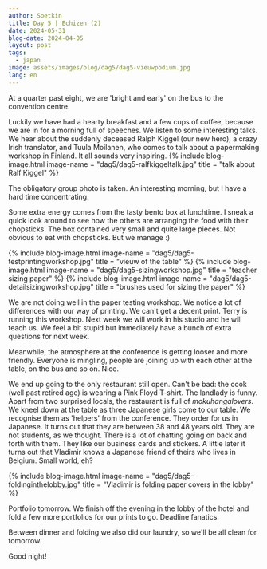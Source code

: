 ```yaml
---
author: Soetkin
title: Day 5 | Echizen (2)
date: 2024-05-31
blog-date: 2024-04-05
layout: post
tags:
  - japan
image: assets/images/blog/dag5/dag5-vieuwpodium.jpg
lang: en
---
```


At a quarter past eight, we are 'bright and early' on the bus to the convention centre.

Luckily we have had a hearty breakfast and a few cups of coffee, because we are in for a morning full of speeches. We listen to some interesting talks. We hear about the suddenly deceased Ralph Kiggel (our new hero), a crazy Irish translator, and Tuula Moilanen, who comes to talk about a papermaking workshop in Finland. It all sounds very inspiring. 
{% include blog-image.html image-name = "dag5/dag5-ralfkiggeltalk.jpg"  title = "talk about Ralf Kiggel" %}

The obligatory group photo is taken. An interesting morning, but I have a hard time concentrating.

Some extra energy comes from the tasty bento box at lunchtime. I sneak a quick look around to see how the others are arranging the food with their chopsticks. The box contained very small and quite large pieces. Not obvious to eat with chopsticks. But we manage :)

{% include blog-image.html image-name = "dag5/dag5-testprintingworkshop.jpg"  title = "vieuw of the table" %}
{% include blog-image.html image-name = "dag5/dag5-sizingworkshop.jpg"  title = "teacher sizing paper" %}
{% include blog-image.html image-name = "dag5/dag5-detailsizingworkshop.jpg"  title = "brushes used for sizing the paper" %}

We are not doing well in the paper testing workshop. 
We notice a lot of differences with our way of printing. We can't get a decent print. Terry is running this workshop. Next week we will work in his studio and he will teach us. We feel a bit stupid but immediately have a bunch of extra questions for next week.

Meanwhile, the atmosphere at the conference is getting looser and more friendly. Everyone is mingling, people are joining up with each other at the table, on the bus and so on. Nice.

We end up going to the only restaurant still open. Can't be bad: the cook (well past retired age) is wearing a Pink Floyd T-shirt. The landlady is funny. Apart from two surprised locals, the restaurant is full of *mokuhangalovers*. We kneel down at the table as three Japanese girls come to our table. We recognise them as 'helpers' from the conference. They order for us in Japanese. It turns out that they are between 38 and 48 years old. They are not students, as we thought. There is a lot of chatting going on back and forth with them. They like our business cards and stickers. A little later it turns out that Vladimir knows a Japanese friend of theirs who lives in Belgium. Small world, eh?

{% include blog-image.html image-name = "dag5/dag5-foldinginthelobby.jpg"  title = "Vladimir is folding paper covers in the lobby" %}

Portfolio tomorrow. We finish off the evening in the lobby of the hotel and fold a few more portfolios for our prints to go. Deadline fanatics.

Between dinner and folding we also did our laundry, so we'll be all clean for tomorrow.

Good night!
